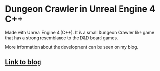 # Dungeon Crawler in Unreal Engine 4 C++

Made with Unreal Engine 4 (C++). It is a small Dungeon Crawler like game that has a strong resemblance to the D&D board games.

More information about the development can be seen on my blog.
## [Link to blog](https://gamejolt.com/games/Reign_of_the_Mad_Wizard/549462)